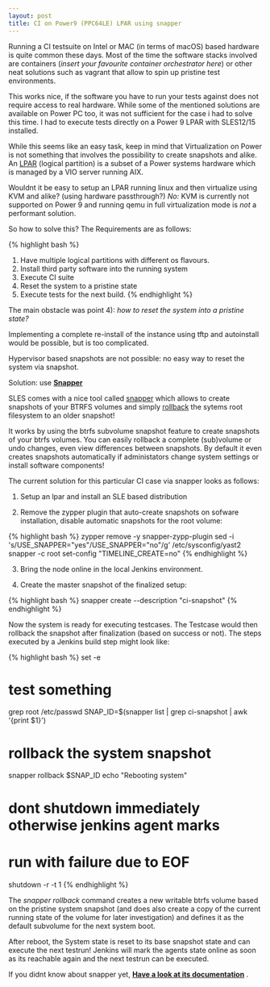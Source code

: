 ```yaml
---
layout: post
title: CI on Power9 (PPC64LE) LPAR using snapper
---
```


Running a CI testsuite on Intel or MAC (in terms of macOS) based hardware is
quite common these days. Most of the time the software stacks involved are
containers (*insert your favourite container orchestrator here*) or
other neat solutions such as vagrant that allow to spin up pristine test environments.

This works nice, if the software you have to run your tests against does not require
access to real hardware. While some of the mentioned solutions are available on Power PC too,
it was not sufficient for the case i had to solve this time. I had to execute
tests directly on a Power 9 LPAR with SLES12/15 installed.

While this seems like an easy task, keep in mind that Virtualization on
Power is not something that involves the possibility to create snapshots and
alike. An  [LPAR](https://en.wikipedia.org/wiki/Logical_partition) (logical
partition) is a subset of a Power systems hardware which is managed by a VIO
server running AIX.

Wouldnt it be easy to setup an LPAR running linux and then virtualize using KVM
and alike? (using hardware passthrough?) *No:* KVM is currently not supported
on Power 9 and running qemu in full virtualization mode is *not* a performant
solution.

So how to solve this? The Requirements are as follows:

{% highlight bash %}
1) Have multiple logical partitions with different os flavours.
2) Install third party software into the running system
4) Execute CI suite
5) Reset the system to a pristine state
6) Execute tests for the next build.
{% endhighlight %}

The main obstacle was point 4): *how to reset the system into a pristine state?*

Implementing a complete re-install of the instance using tftp and autoinstall
would be possible, but is too complicated.

Hypervisor based snapshots are not possible: no easy way to reset the system via snapshot.

Solution: use [**Snapper**](https://doc.opensuse.org/documentation/leap/archive/15.0/reference/html/book.opensuse.reference/cha.snapper.html)

SLES comes with a nice tool called [snapper](https://github.com/openSUSE/snapper) which
allows to create snapshots of your BTRFS volumes and simply
[rollback](https://doc.opensuse.org/documentation/leap/archive/15.0/reference/html/book.opensuse.reference/cha.snapper.html#sec.snapper.snapshot-boot)
the sytems root filesystem to an older snapshot!

It works by using the btrfs subvolume snapshot feature to create snapshots of
your btrfs volumes. You can easily rollback a complete (sub)volume or undo changes,
even view differences between snapshots. By default it even creates snapshots
automatically if administators change system settings or install software
components!

The current solution for this particular CI case via snapper looks as follows:

1) Setup an lpar and install an SLE based distribution

2) Remove the zypper plugin that auto-create snapshots on sofware installation,
disable automatic snapshots for the root volume:
 
{% highlight bash %}
 zypper remove -y snapper-zypp-plugin
 sed -i 's/USE_SNAPPER="yes"/USE_SNAPPER="no"/g' /etc/sysconfig/yast2
 snapper -c root set-config "TIMELINE_CREATE=no"
{% endhighlight %}

3) Bring the node online in the local Jenkins environment.

4) Create the master snapshot of the finalized setup:

{% highlight bash %}
snapper create --description "ci-snapshot"
{% endhighlight %}

Now the system is ready for executing testcases. The Testcase would then
rollback the snapshot after finalization (based on success or not).
The steps executed by a Jenkins build step might look like:

{% highlight bash %}
set -e
# test something
grep root /etc/passwd
SNAP_ID=$(snapper list | grep ci-snapshot | awk '{print $1}')
# rollback the system snapshot
snapper rollback $SNAP_ID
echo "Rebooting system"
# dont shutdown immediately otherwise jenkins agent marks
# run with failure due to EOF
shutdown -r -t 1 
{% endhighlight %}

The *snapper rollback* command creates a new writable btrfs volume based on the
pristine system snapshot (and does also create a copy of the current running
state of the volume for later investigation) and defines it as the default
subvolume for the next system boot.

After reboot, the System state is reset to its base snapshot state and can
execute the next testrun! Jenkins will mark the agents state online as soon
as its reachable again and the next testrun can be executed.

If you didnt know about snapper yet, [**Have a look at its
documentation**](https://doc.opensuse.org/documentation/leap/archive/15.0/reference/html/book.opensuse.reference/cha.snapper.html) .

